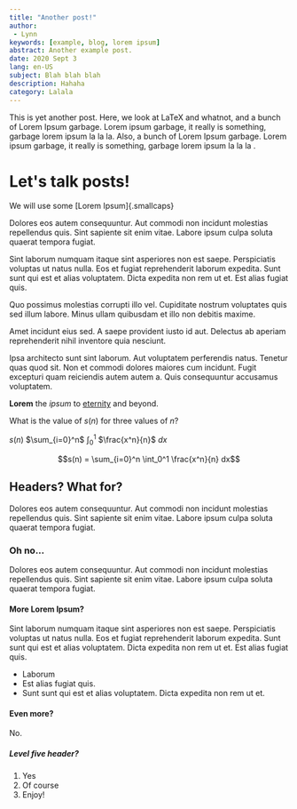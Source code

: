 ```yaml
---
title: "Another post!"
author:
 - Lynn
keywords: [example, blog, lorem ipsum]
abstract: Another example post.
date: 2020 Sept 3
lang: en-US
subject: Blah blah blah
description: Hahaha
category: Lalala
---
```


This is yet another post. Here, we look at LaTeX and whatnot, and a bunch of Lorem Ipsum garbage. Lorem ipsum garbage, it really is something, garbage lorem ipsum la la la. Also, a bunch of Lorem Ipsum garbage. Lorem ipsum garbage, it really is something, garbage lorem ipsum la la la .

# Let's talk posts!

We will use some [Lorem Ipsum]{.smallcaps}

Dolores eos autem consequuntur. Aut commodi non incidunt molestias repellendus quis. Sint sapiente sit enim vitae. Labore ipsum culpa soluta quaerat tempora fugiat.

Sint laborum numquam itaque sint asperiores non est saepe. Perspiciatis voluptas ut natus nulla. Eos et fugiat reprehenderit laborum expedita. Sunt sunt qui est et alias voluptatem. Dicta expedita non rem ut et. Est alias fugiat quis.

Quo possimus molestias corrupti illo vel. Cupiditate nostrum voluptates quis sed illum labore. Minus ullam quibusdam et illo non debitis maxime.

Amet incidunt eius sed. A saepe provident iusto id aut. Delectus ab aperiam reprehenderit nihil inventore quia nesciunt.

Ipsa architecto sunt sint laborum. Aut voluptatem perferendis natus. Tenetur quas quod sit. Non et commodi dolores maiores cum incidunt. Fugit excepturi quam reiciendis autem autem a. Quis consequuntur accusamus voluptatem.

**Lorem** the *ipsum* to [eternity](duck.com) and beyond.

What is the value of $s(n)$ for three values of $n$?

$s(n)$ $\sum_{i=0}^n$ $\int_0^1$ $\frac{x^n}{n}$ $dx$

$$s(n) = \sum_{i=0}^n \int_0^1 \frac{x^n}{n} dx$$

## Headers? What for?

Dolores eos autem consequuntur. Aut commodi non incidunt molestias repellendus quis. Sint sapiente sit enim vitae. Labore ipsum culpa soluta quaerat tempora fugiat.

### Oh no...

Dolores eos autem consequuntur. Aut commodi non incidunt molestias repellendus quis. Sint sapiente sit enim vitae. Labore ipsum culpa soluta quaerat tempora fugiat.

#### More Lorem Ipsum?

Sint laborum numquam itaque sint asperiores non est saepe. Perspiciatis voluptas ut natus nulla. Eos et fugiat reprehenderit laborum expedita. Sunt sunt qui est et alias voluptatem. Dicta expedita non rem ut et. Est alias fugiat quis.

 * Laborum
 * Est alias fugiat quis.
 * Sunt sunt qui est et alias voluptatem. Dicta expedita non rem ut et.

#### Even more?

No.

##### Level five header?

 1. Yes
 2. Of course
 3. Enjoy!
